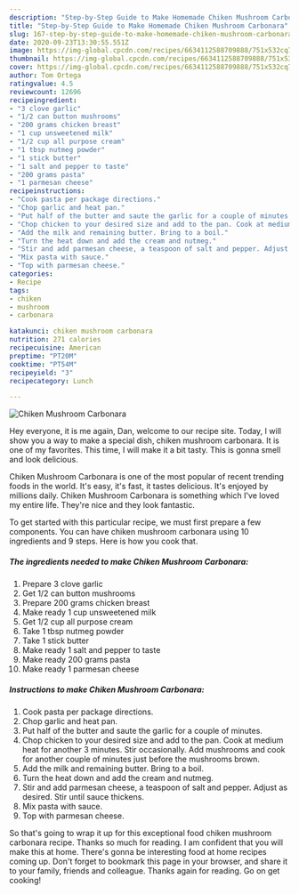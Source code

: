 ```yaml
---
description: "Step-by-Step Guide to Make Homemade Chiken Mushroom Carbonara"
title: "Step-by-Step Guide to Make Homemade Chiken Mushroom Carbonara"
slug: 167-step-by-step-guide-to-make-homemade-chiken-mushroom-carbonara
date: 2020-09-23T13:30:55.551Z
image: https://img-global.cpcdn.com/recipes/6634112588709888/751x532cq70/chiken-mushroom-carbonara-recipe-main-photo.jpg
thumbnail: https://img-global.cpcdn.com/recipes/6634112588709888/751x532cq70/chiken-mushroom-carbonara-recipe-main-photo.jpg
cover: https://img-global.cpcdn.com/recipes/6634112588709888/751x532cq70/chiken-mushroom-carbonara-recipe-main-photo.jpg
author: Tom Ortega
ratingvalue: 4.5
reviewcount: 12696
recipeingredient:
- "3 clove garlic"
- "1/2 can button mushrooms"
- "200 grams chicken breast"
- "1 cup unsweetened milk"
- "1/2 cup all purpose cream"
- "1 tbsp nutmeg powder"
- "1 stick butter"
- "1 salt and pepper to taste"
- "200 grams pasta"
- "1 parmesan cheese"
recipeinstructions:
- "Cook pasta per package directions."
- "Chop garlic and heat pan."
- "Put half of the butter and saute the garlic for a couple of minutes."
- "Chop chicken to your desired size and add to the pan. Cook at medium heat for another 3 minutes. Stir occasionally. Add mushrooms and cook for another couple of minutes just before the mushrooms brown."
- "Add the milk and remaining butter. Bring to a boil."
- "Turn the heat down and add the cream and nutmeg."
- "Stir and add parmesan cheese, a teaspoon of salt and pepper. Adjust as desired. Stir until sauce thickens."
- "Mix pasta with sauce."
- "Top with parmesan cheese."
categories:
- Recipe
tags:
- chiken
- mushroom
- carbonara

katakunci: chiken mushroom carbonara 
nutrition: 271 calories
recipecuisine: American
preptime: "PT20M"
cooktime: "PT54M"
recipeyield: "3"
recipecategory: Lunch

---
```



![Chiken Mushroom Carbonara](https://img-global.cpcdn.com/recipes/6634112588709888/751x532cq70/chiken-mushroom-carbonara-recipe-main-photo.jpg)

Hey everyone, it is me again, Dan, welcome to our recipe site. Today, I will show you a way to make a special dish, chiken mushroom carbonara. It is one of my favorites. This time, I will make it a bit tasty. This is gonna smell and look delicious.

Chiken Mushroom Carbonara is one of the most popular of recent trending foods in the world. It's easy, it's fast, it tastes delicious. It's enjoyed by millions daily. Chiken Mushroom Carbonara is something which I've loved my entire life. They're nice and they look fantastic.




To get started with this particular recipe, we must first prepare a few components. You can have chiken mushroom carbonara using 10 ingredients and 9 steps. Here is how you cook that.

<!--inarticleads1-->

##### The ingredients needed to make Chiken Mushroom Carbonara:

1. Prepare 3 clove garlic
1. Get 1/2 can button mushrooms
1. Prepare 200 grams chicken breast
1. Make ready 1 cup unsweetened milk
1. Get 1/2 cup all purpose cream
1. Take 1 tbsp nutmeg powder
1. Take 1 stick butter
1. Make ready 1 salt and pepper to taste
1. Make ready 200 grams pasta
1. Make ready 1 parmesan cheese




<!--inarticleads2-->

##### Instructions to make Chiken Mushroom Carbonara:

1. Cook pasta per package directions.
1. Chop garlic and heat pan.
1. Put half of the butter and saute the garlic for a couple of minutes.
1. Chop chicken to your desired size and add to the pan. Cook at medium heat for another 3 minutes. Stir occasionally. Add mushrooms and cook for another couple of minutes just before the mushrooms brown.
1. Add the milk and remaining butter. Bring to a boil.
1. Turn the heat down and add the cream and nutmeg.
1. Stir and add parmesan cheese, a teaspoon of salt and pepper. Adjust as desired. Stir until sauce thickens.
1. Mix pasta with sauce.
1. Top with parmesan cheese.




So that's going to wrap it up for this exceptional food chiken mushroom carbonara recipe. Thanks so much for reading. I am confident that you will make this at home. There's gonna be interesting food at home recipes coming up. Don't forget to bookmark this page in your browser, and share it to your family, friends and colleague. Thanks again for reading. Go on get cooking!

